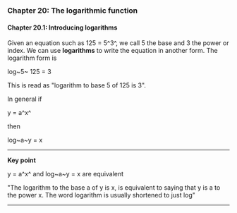 ### Chapter 20: The logarithmic function

#### Chapter 20.1: Introducing logarithms

Given an equation such as 125 = 5^3^, we call 5 the base and 3 the power or index. We can use **logarithms** to write the equation in another form. The logarithm form is

log~5~ 125 = 3

This is read as "logarithm to base 5 of 125 is 3".

In general if

y = a^x^

then

log~a~y = x

---

**Key point**

y = a^x^ and log~a~y = x are equivalent

"The logarithm to the base a of y is x, is equivalent to saying that y is a to the power x. The word logarithm is usually shortened to just log"

---
